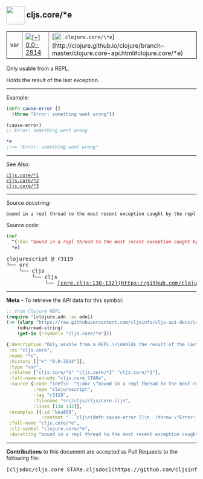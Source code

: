 ## <img width="48px" valign="middle" src="http://i.imgur.com/Hi20huC.png"> cljs.core/\*e

 <table border="1">
<tr>

<td>var</td>
<td><a href="https://github.com/cljsinfo/cljs-api-docs/tree/0.0-2814"><img valign="middle" alt="[+] 0.0-2814" src="https://img.shields.io/badge/+-0.0--2814-lightgrey.svg"></a> </td>
<td>
[<img height="24px" valign="middle" src="http://i.imgur.com/1GjPKvB.png"> <samp>clojure.core/\*e</samp>](http://clojure.github.io/clojure/branch-master/clojure.core-api.html#clojure.core/*e)
</td>
</tr>
</table>


Only usable from a REPL.

Holds the result of the last exception.

---

Example:

```clj
(defn cause-error []
  (throw "Error: something went wrong"))

(cause-error)
;; Error: something went wrong

*e
;;=> "Error: something went wrong"
```

---

See Also:

[`cljs.core/*1`](cljs.core_STAR1.md)<br>
[`cljs.core/*2`](cljs.core_STAR2.md)<br>
[`cljs.core/*3`](cljs.core_STAR3.md)<br>

---

Source docstring:

```
bound in a repl thread to the most recent exception caught by the repl
```

Source code:

```clj
(def
  ^{:doc "bound in a repl thread to the most recent exception caught by the repl"}
  *e)
```

 <pre>
clojurescript @ r3119
└── src
    └── cljs
        └── cljs
            └── <ins>[core.cljs:130-132](https://github.com/clojure/clojurescript/blob/r3119/src/cljs/cljs/core.cljs#L130-L132)</ins>
</pre>


---

__Meta__ - To retrieve the API data for this symbol:

```clj
;; from Clojure REPL
(require '[clojure.edn :as edn])
(-> (slurp "https://raw.githubusercontent.com/cljsinfo/cljs-api-docs/catalog/cljs-api.edn")
    (edn/read-string)
    (get-in [:symbols "cljs.core/*e"]))
```

```clj
{:description "Only usable from a REPL.\n\nHolds the result of the last exception.",
 :ns "cljs.core",
 :name "*e",
 :history [["+" "0.0-2814"]],
 :type "var",
 :related ["cljs.core/*1" "cljs.core/*2" "cljs.core/*3"],
 :full-name-encode "cljs.core_STARe",
 :source {:code "(def\n  ^{:doc \"bound in a repl thread to the most recent exception caught by the repl\"}\n  *e)",
          :repo "clojurescript",
          :tag "r3119",
          :filename "src/cljs/cljs/core.cljs",
          :lines [130 132]},
 :examples [{:id "bea858",
             :content "```clj\n(defn cause-error []\n  (throw \"Error: something went wrong\"))\n\n(cause-error)\n;; Error: something went wrong\n\n*e\n;;=> \"Error: something went wrong\"\n```"}],
 :full-name "cljs.core/*e",
 :clj-symbol "clojure.core/*e",
 :docstring "bound in a repl thread to the most recent exception caught by the repl"}

```

---

__Contributions__ to this document are accepted as Pull Requests to the following file:

 <pre>
[cljsdoc/cljs.core_STARe.cljsdoc](https://github.com/cljsinfo/cljs-api-docs/blob/master/cljsdoc/cljs.core_STARe.cljsdoc)
</pre>

